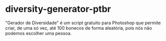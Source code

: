 # diversity-generator-ptbr
"Gerador de Diversidade" é um script gratuito para Photoshop que permite criar, de uma só vez, até 100 bonecos de forma aleatória, pois nós não podemos escolher uma pessoa.
